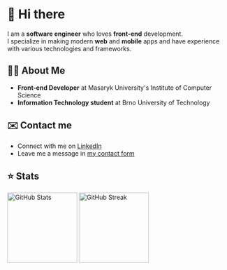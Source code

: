 # 👋 Hi there

I am a **software engineer** who loves **front-end** development.<br/>
I specialize in making modern **web** and **mobile** apps and have experience with various technologies and frameworks.

## 🧑‍💻 About Me

- **Front-end Developer** at Masaryk University's Institute of Computer Science 
- **Information Technology student** at Brno University of Technology

## ✉️ Contact me

- Connect with me on [LinkedIn](https://linkedin.com/in/dmitrii-ivanushkin)
- Leave me a message in [my contact form](https://dmitrii.online/contact)

## ⭐ Stats

<p>
  <img src="https://github-readme-stats.vercel.app/api?username=lasjdhu&theme=onedark&include_all_commits=true" alt="GitHub Stats" height="160px" />
  <img src="https://streak-stats.demolab.com/?user=lasjdhu&theme=onedark" alt="GitHub Streak" height="160px" />
</p>
